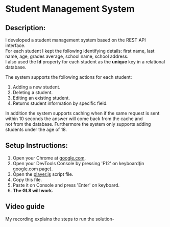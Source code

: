 # Student Management System

## Description:
I developed a student management system based on the REST API interface.<br>
For each student I kept the following identifying details: first name, last name, age, grades average, school name, school address.<br>
I also used the **Id** property for each student as the **unique** key in a relational database.

The system supports the following actions for each student:
1. Adding a new student.
2. Deleting a student.
3. Editing an existing student.
4. Returns student information by specific field.

In addition the system supports caching when if the same request is sent within 10 seconds the answer will come back from the cache and<br>not from the database.
Furthermore the system only supports adding students under the age of 18.

## Setup Instructions:
1. Open your Chrome at [google.com](https://www.google.com/).
2. Open your DevTools Console by pressing 'F12' on keyboard(in google.com page).
3. Open the [player.js](https://github.com/ReutBerger/GLS/blob/master/GLS/wwwroot/player.js) script file.
4. Copy this file.
5. Paste it on Console and press 'Enter' on keyboard.
6. **The GLS will work.**

## Video guide
My recording explains the steps to run the solution-

